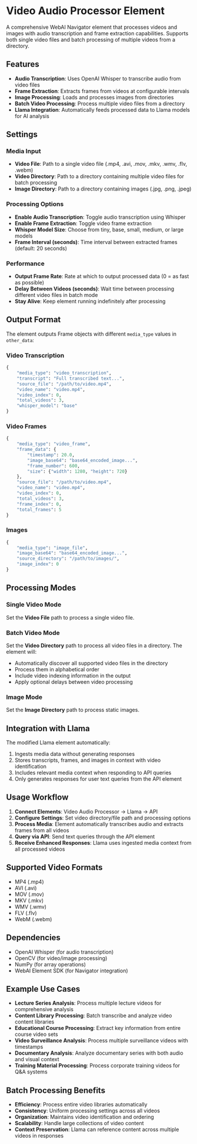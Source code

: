 # Video Audio Processor Element

A comprehensive WebAI Navigator element that processes videos and images with audio transcription and frame extraction capabilities. Supports both single video files and batch processing of multiple videos from a directory.

## Features

- **Audio Transcription**: Uses OpenAI Whisper to transcribe audio from video files
- **Frame Extraction**: Extracts frames from videos at configurable intervals
- **Image Processing**: Loads and processes images from directories
- **Batch Video Processing**: Process multiple video files from a directory
- **Llama Integration**: Automatically feeds processed data to Llama models for AI analysis

## Settings

### Media Input
- **Video File**: Path to a single video file (.mp4, .avi, .mov, .mkv, .wmv, .flv, .webm)
- **Video Directory**: Path to a directory containing multiple video files for batch processing
- **Image Directory**: Path to a directory containing images (.jpg, .png, .jpeg)

### Processing Options
- **Enable Audio Transcription**: Toggle audio transcription using Whisper
- **Enable Frame Extraction**: Toggle video frame extraction
- **Whisper Model Size**: Choose from tiny, base, small, medium, or large models
- **Frame Interval (seconds)**: Time interval between extracted frames (default: 20 seconds)

### Performance
- **Output Frame Rate**: Rate at which to output processed data (0 = as fast as possible)
- **Delay Between Videos (seconds)**: Wait time between processing different video files in batch mode
- **Stay Alive**: Keep element running indefinitely after processing

## Output Format

The element outputs Frame objects with different `media_type` values in `other_data`:

### Video Transcription
```python
{
    "media_type": "video_transcription",
    "transcript": "Full transcribed text...",
    "source_file": "/path/to/video.mp4",
    "video_name": "video.mp4",
    "video_index": 0,
    "total_videos": 3,
    "whisper_model": "base"
}
```

### Video Frames
```python
{
    "media_type": "video_frame",
    "frame_data": {
        "timestamp": 20.0,
        "image_base64": "base64_encoded_image...",
        "frame_number": 600,
        "size": {"width": 1280, "height": 720}
    },
    "source_file": "/path/to/video.mp4",
    "video_name": "video.mp4",
    "video_index": 0,
    "total_videos": 3,
    "frame_index": 0,
    "total_frames": 5
}
```

### Images
```python
{
    "media_type": "image_file",
    "image_base64": "base64_encoded_image...",
    "source_directory": "/path/to/images/",
    "image_index": 0
}
```

## Processing Modes

### Single Video Mode
Set the **Video File** path to process a single video file.

### Batch Video Mode
Set the **Video Directory** path to process all video files in a directory. The element will:
- Automatically discover all supported video files in the directory
- Process them in alphabetical order
- Include video indexing information in the output
- Apply optional delays between video processing

### Image Mode
Set the **Image Directory** path to process static images.

## Integration with Llama

The modified Llama element automatically:
1. Ingests media data without generating responses
2. Stores transcripts, frames, and images in context with video identification
3. Includes relevant media context when responding to API queries
4. Only generates responses for user text queries from the API element

## Usage Workflow

1. **Connect Elements**: Video Audio Processor → Llama → API
2. **Configure Settings**: Set video directory/file path and processing options
3. **Process Media**: Element automatically transcribes audio and extracts frames from all videos
4. **Query via API**: Send text queries through the API element
5. **Receive Enhanced Responses**: Llama uses ingested media context from all processed videos

## Supported Video Formats

- MP4 (.mp4)
- AVI (.avi)
- MOV (.mov)
- MKV (.mkv)
- WMV (.wmv)
- FLV (.flv)
- WebM (.webm)

## Dependencies

- OpenAI Whisper (for audio transcription)
- OpenCV (for video/image processing)
- NumPy (for array operations)
- WebAI Element SDK (for Navigator integration)

## Example Use Cases

- **Lecture Series Analysis**: Process multiple lecture videos for comprehensive analysis
- **Content Library Processing**: Batch transcribe and analyze video content libraries
- **Educational Course Processing**: Extract key information from entire course video sets
- **Video Surveillance Analysis**: Process multiple surveillance videos with timestamps
- **Documentary Analysis**: Analyze documentary series with both audio and visual context
- **Training Material Processing**: Process corporate training videos for Q&A systems

## Batch Processing Benefits

- **Efficiency**: Process entire video libraries automatically
- **Consistency**: Uniform processing settings across all videos
- **Organization**: Maintains video identification and ordering
- **Scalability**: Handle large collections of video content
- **Context Preservation**: Llama can reference content across multiple videos in responses 